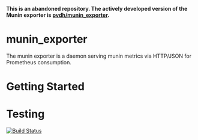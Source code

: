 **This is an abandoned repository. The actively developed version of the Munin exporter is [pvdh/munin_exporter](https://github.com/pvdh/munin_exporter).**

munin_exporter
==============

The munin exporter is a daemon serving munin metrics via HTTP/JSON for Prometheus consumption.

# Getting Started

# Testing

[![Build Status](https://travis-ci.org/pvdh/munin_exporter.png?branch=master)](https://travis-ci.org/pvdh/munin_exporter)
